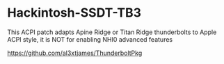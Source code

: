 # Hackintosh-SSDT-TB3
 This ACPI patch adapts Apine Ridge or Titan Ridge thunderbolts to Apple ACPI style, it is NOT for enabling NHI0 advanced features
 
 https://github.com/al3xtjames/ThunderboltPkg
